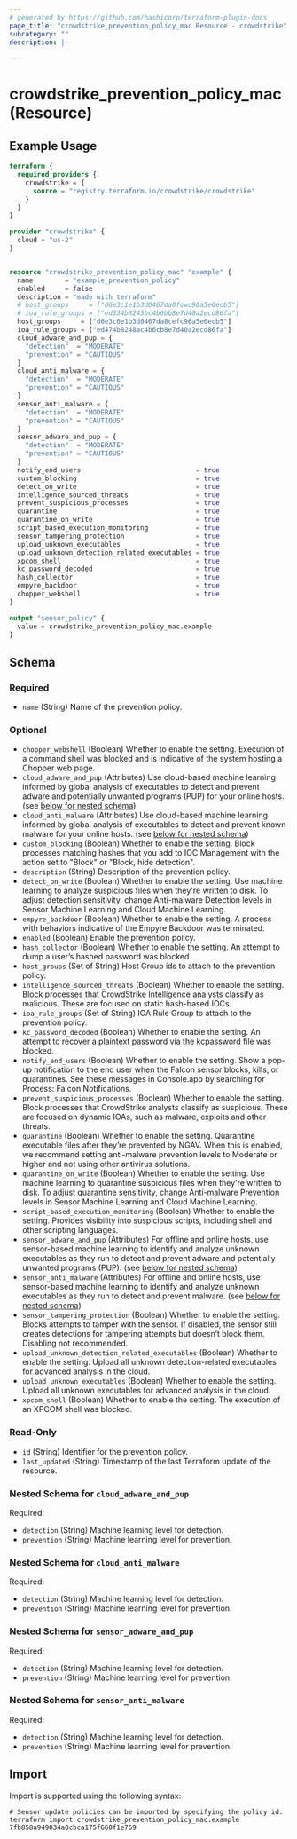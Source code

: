 ```yaml
---
# generated by https://github.com/hashicorp/terraform-plugin-docs
page_title: "crowdstrike_prevention_policy_mac Resource - crowdstrike"
subcategory: ""
description: |-
  
---
```


# crowdstrike_prevention_policy_mac (Resource)



## Example Usage

```terraform
terraform {
  required_providers {
    crowdstrike = {
      source = "registry.terraform.io/crowdstrike/crowdstrike"
    }
  }
}

provider "crowdstrike" {
  cloud = "us-2"
}


resource "crowdstrike_prevention_policy_mac" "example" {
  name        = "example_prevention_policy"
  enabled     = false
  description = "made with terraform"
  # host_groups     = ["d6e3c1e1b3d0467da0fowc96a5e6ecb5"]
  # ioa_rule_groups = ["ed334b3243bc4b6bb8e7d40a2ecd86fa"]
  host_groups     = ["d6e3c0e1b3d0467da8cefc96a5e6ecb5"]
  ioa_rule_groups = ["ed474b8248ac4b6cb8e7d40a2ecd86fa"]
  cloud_adware_and_pup = {
    "detection"  = "MODERATE"
    "prevention" = "CAUTIOUS"
  }
  cloud_anti_malware = {
    "detection"  = "MODERATE"
    "prevention" = "CAUTIOUS"
  }
  sensor_anti_malware = {
    "detection"  = "MODERATE"
    "prevention" = "CAUTIOUS"
  }
  sensor_adware_and_pup = {
    "detection"  = "MODERATE"
    "prevention" = "CAUTIOUS"
  }
  notify_end_users                             = true
  custom_blocking                              = true
  detect_on_write                              = true
  intelligence_sourced_threats                 = true
  prevent_suspicious_processes                 = true
  quarantine                                   = true
  quarantine_on_write                          = true
  script_based_execution_monitoring            = true
  sensor_tampering_protection                  = true
  upload_unknown_executables                   = true
  upload_unknown_detection_related_executables = true
  xpcom_shell                                  = true
  kc_password_decoded                          = true
  hash_collector                               = true
  empyre_backdoor                              = true
  chopper_webshell                             = true
}

output "sensor_policy" {
  value = crowdstrike_prevention_policy_mac.example
}
```

<!-- schema generated by tfplugindocs -->
## Schema

### Required

- `name` (String) Name of the prevention policy.

### Optional

- `chopper_webshell` (Boolean) Whether to enable the setting. Execution of a command shell was blocked and is indicative of the system hosting a Chopper web page.
- `cloud_adware_and_pup` (Attributes) Use cloud-based machine learning informed by global analysis of executables to detect and prevent adware and potentially unwanted programs (PUP) for your online hosts. (see [below for nested schema](#nestedatt--cloud_adware_and_pup))
- `cloud_anti_malware` (Attributes) Use cloud-based machine learning informed by global analysis of executables to detect and prevent known malware for your online hosts. (see [below for nested schema](#nestedatt--cloud_anti_malware))
- `custom_blocking` (Boolean) Whether to enable the setting. Block processes matching hashes that you add to IOC Management with the action set to "Block" or "Block, hide detection".
- `description` (String) Description of the prevention policy.
- `detect_on_write` (Boolean) Whether to enable the setting. Use machine learning to analyze suspicious files when they're written to disk. To adjust detection sensitivity, change Anti-malware Detection levels in Sensor Machine Learning and Cloud Machine Learning.
- `empyre_backdoor` (Boolean) Whether to enable the setting. A process with behaviors indicative of the Empyre Backdoor was terminated.
- `enabled` (Boolean) Enable the prevention policy.
- `hash_collector` (Boolean) Whether to enable the setting. An attempt to dump a user’s hashed password was blocked.
- `host_groups` (Set of String) Host Group ids to attach to the prevention policy.
- `intelligence_sourced_threats` (Boolean) Whether to enable the setting. Block processes that CrowdStrike Intelligence analysts classify as malicious. These are focused on static hash-based IOCs.
- `ioa_rule_groups` (Set of String) IOA Rule Group to attach to the prevention policy.
- `kc_password_decoded` (Boolean) Whether to enable the setting. An attempt to recover a plaintext password via the kcpassword file was blocked.
- `notify_end_users` (Boolean) Whether to enable the setting. Show a pop-up notification to the end user when the Falcon sensor blocks, kills, or quarantines. See these messages in Console.app by searching for Process: Falcon Notifications.
- `prevent_suspicious_processes` (Boolean) Whether to enable the setting. Block processes that CrowdStrike analysts classify as suspicious. These are focused on dynamic IOAs, such as malware, exploits and other threats.
- `quarantine` (Boolean) Whether to enable the setting. Quarantine executable files after they’re prevented by NGAV. When this is enabled, we recommend setting anti-malware prevention levels to Moderate or higher and not using other antivirus solutions.
- `quarantine_on_write` (Boolean) Whether to enable the setting. Use machine learning to quarantine suspicious files when they're written to disk. To adjust quarantine sensitivity, change Anti-malware Prevention levels in Sensor Machine Learning and Cloud Machine Learning.
- `script_based_execution_monitoring` (Boolean) Whether to enable the setting. Provides visibility into suspicious scripts, including shell and other scripting languages.
- `sensor_adware_and_pup` (Attributes) For offline and online hosts, use sensor-based machine learning to identify and analyze unknown executables as they run to detect and prevent adware and potentially unwanted programs (PUP). (see [below for nested schema](#nestedatt--sensor_adware_and_pup))
- `sensor_anti_malware` (Attributes) For offline and online hosts, use sensor-based machine learning to identify and analyze unknown executables as they run to detect and prevent malware. (see [below for nested schema](#nestedatt--sensor_anti_malware))
- `sensor_tampering_protection` (Boolean) Whether to enable the setting. Blocks attempts to tamper with the sensor. If disabled, the sensor still creates detections for tampering attempts but doesn’t block them. Disabling not recommended.
- `upload_unknown_detection_related_executables` (Boolean) Whether to enable the setting. Upload all unknown detection-related executables for advanced analysis in the cloud.
- `upload_unknown_executables` (Boolean) Whether to enable the setting. Upload all unknown executables for advanced analysis in the cloud.
- `xpcom_shell` (Boolean) Whether to enable the setting. The execution of an XPCOM shell was blocked.

### Read-Only

- `id` (String) Identifier for the prevention policy.
- `last_updated` (String) Timestamp of the last Terraform update of the resource.

<a id="nestedatt--cloud_adware_and_pup"></a>
### Nested Schema for `cloud_adware_and_pup`

Required:

- `detection` (String) Machine learning level for detection.
- `prevention` (String) Machine learning level for prevention.


<a id="nestedatt--cloud_anti_malware"></a>
### Nested Schema for `cloud_anti_malware`

Required:

- `detection` (String) Machine learning level for detection.
- `prevention` (String) Machine learning level for prevention.


<a id="nestedatt--sensor_adware_and_pup"></a>
### Nested Schema for `sensor_adware_and_pup`

Required:

- `detection` (String) Machine learning level for detection.
- `prevention` (String) Machine learning level for prevention.


<a id="nestedatt--sensor_anti_malware"></a>
### Nested Schema for `sensor_anti_malware`

Required:

- `detection` (String) Machine learning level for detection.
- `prevention` (String) Machine learning level for prevention.

## Import

Import is supported using the following syntax:

```shell
# Sensor update policies can be imported by specifying the policy id.
terraform import crowdstrike_prevention_policy_mac.example 7fb858a949034a0cbca175f660f1e769
```
